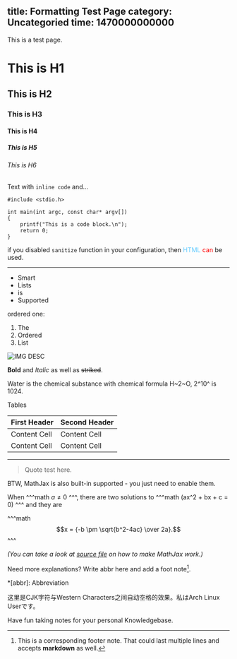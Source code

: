 title: Formatting Test Page
category: Uncategoried
time: 1470000000000
---

This is a test page.

# This is H1

## This is H2

### This is H3

#### This is H4

##### This is H5

###### This is H6

Text with `inline code` and...

```
#include <stdio.h>

int main(int argc, const char* argv[])
{
    printf("This is a code block.\n");
    return 0;
}
```

if you disabled `sanitize` function in your configuration, then <font color="#66CCFF">HTML</font> <font color="#FF0000">can</font> be used.

***

* Smart
* Lists
* is
* Supported

ordered one:

1. The
2. Ordered
3. List

![IMG DESC](https://raw.githubusercontent.com/phoenixlzx/MinoriWiki/c1be1e77d6f48607fd60be4727b96a18ca7d648a/misc/minori-note.jpg)

**Bold** and _Italic_ as well as ~~striked~~.

Water is the chemical substance with chemical formula H~2~O, 2^10^ is 1024.

Tables

First Header  | Second Header
------------- | -------------
Content Cell  | Content Cell
Content Cell  | Content Cell

***

> Quote
> test
> here.

BTW, MathJax is also built-in supported - you just need to enable them.

When ^^^math $a \ne 0$ ^^^, there are two solutions to ^^^math \(ax^2 + bx + c = 0\) ^^^ and they are

^^^math
$$x = {-b \pm \sqrt{b^2-4ac} \over 2a}.$$
^^^

_(You can take a look at [source file](/MinoriWiki/raw/Test-Page.md) on how to make MathJax work.)_

Need more explanations? Write abbr here and add a foot note[^exp1].

*[abbr]: Abbreviation 

[^exp1]: This is a corresponding footer note.
That could last multiple lines and accepts **markdown** as well.

这里是CJK字符与Western Characters之间自动空格的效果。私はArch Linux Userです。

Have fun taking notes for your personal Knowledgebase.

